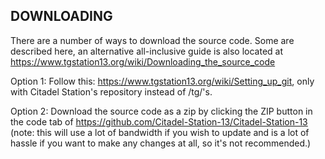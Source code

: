 ## DOWNLOADING
There are a number of ways to download the source code. Some are described here, an alternative all-inclusive guide is also located at https://www.tgstation13.org/wiki/Downloading_the_source_code

Option 1:
Follow this: https://www.tgstation13.org/wiki/Setting_up_git, only with Citadel Station's repository instead of /tg/'s.

Option 2: Download the source code as a zip by clicking the ZIP button in the
code tab of https://github.com/Citadel-Station-13/Citadel-Station-13
(note: this will use a lot of bandwidth if you wish to update and is a lot of
hassle if you want to make any changes at all, so it's not recommended.)
